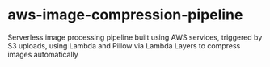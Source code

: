 # aws-image-compression-pipeline
Serverless image processing pipeline built using AWS services, triggered by S3 uploads, using Lambda and Pillow via Lambda Layers to compress images automatically
